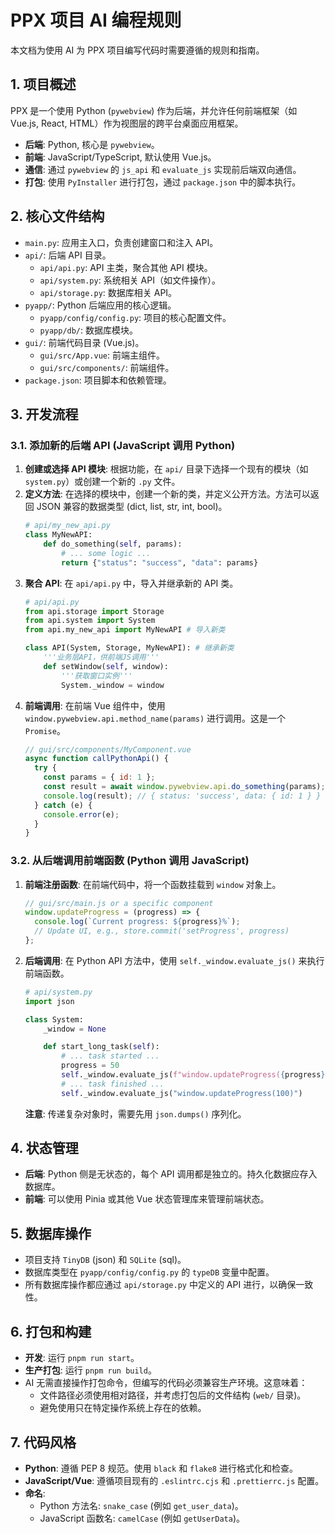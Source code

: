 # PPX 项目 AI 编程规则

本文档为使用 AI 为 PPX 项目编写代码时需要遵循的规则和指南。

## 1. 项目概述

PPX 是一个使用 Python (`pywebview`) 作为后端，并允许任何前端框架（如 Vue.js, React, HTML）作为视图层的跨平台桌面应用框架。

- **后端**: Python, 核心是 `pywebview`。
- **前端**: JavaScript/TypeScript, 默认使用 Vue.js。
- **通信**: 通过 `pywebview` 的 `js_api` 和 `evaluate_js` 实现前后端双向通信。
- **打包**: 使用 `PyInstaller` 进行打包，通过 `package.json` 中的脚本执行。

## 2. 核心文件结构

- `main.py`: 应用主入口，负责创建窗口和注入 API。
- `api/`: 后端 API 目录。
  - `api/api.py`: API 主类，聚合其他 API 模块。
  - `api/system.py`: 系统相关 API（如文件操作）。
  - `api/storage.py`: 数据库相关 API。
- `pyapp/`: Python 后端应用的核心逻辑。
  - `pyapp/config/config.py`: 项目的核心配置文件。
  - `pyapp/db/`: 数据库模块。
- `gui/`: 前端代码目录 (Vue.js)。
  - `gui/src/App.vue`: 前端主组件。
  - `gui/src/components/`: 前端组件。
- `package.json`: 项目脚本和依赖管理。

## 3. 开发流程

### 3.1. 添加新的后端 API (JavaScript 调用 Python)

1.  **创建或选择 API 模块**: 根据功能，在 `api/` 目录下选择一个现有的模块（如 `system.py`）或创建一个新的 `.py` 文件。
2.  **定义方法**: 在选择的模块中，创建一个新的类，并定义公开方法。方法可以返回 JSON 兼容的数据类型 (dict, list, str, int, bool)。
    ```python
    # api/my_new_api.py
    class MyNewAPI:
        def do_something(self, params):
            # ... some logic ...
            return {"status": "success", "data": params}
    ```
3.  **聚合 API**: 在 `api/api.py` 中，导入并继承新的 API 类。
    ```python
    # api/api.py
    from api.storage import Storage
    from api.system import System
    from api.my_new_api import MyNewAPI # 导入新类

    class API(System, Storage, MyNewAPI): # 继承新类
        '''业务层API，供前端JS调用'''
        def setWindow(self, window):
            '''获取窗口实例'''
            System._window = window
    ```
4.  **前端调用**: 在前端 Vue 组件中，使用 `window.pywebview.api.method_name(params)` 进行调用。这是一个 `Promise`。
    ```javascript
    // gui/src/components/MyComponent.vue
    async function callPythonApi() {
      try {
        const params = { id: 1 };
        const result = await window.pywebview.api.do_something(params);
        console.log(result); // { status: 'success', data: { id: 1 } }
      } catch (e) {
        console.error(e);
      }
    }
    ```

### 3.2. 从后端调用前端函数 (Python 调用 JavaScript)

1.  **前端注册函数**: 在前端代码中，将一个函数挂载到 `window` 对象上。
    ```javascript
    // gui/src/main.js or a specific component
    window.updateProgress = (progress) => {
      console.log(`Current progress: ${progress}%`);
      // Update UI, e.g., store.commit('setProgress', progress)
    };
    ```
2.  **后端调用**: 在 Python API 方法中，使用 `self._window.evaluate_js()` 来执行前端函数。
    ```python
    # api/system.py
    import json

    class System:
        _window = None

        def start_long_task(self):
            # ... task started ...
            progress = 50
            self._window.evaluate_js(f"window.updateProgress({progress})")
            # ... task finished ...
            self._window.evaluate_js("window.updateProgress(100)")
    ```
    **注意**: 传递复杂对象时，需要先用 `json.dumps()` 序列化。

## 4. 状态管理

- **后端**: Python 侧是无状态的，每个 API 调用都是独立的。持久化数据应存入数据库。
- **前端**: 可以使用 Pinia 或其他 Vue 状态管理库来管理前端状态。

## 5. 数据库操作

- 项目支持 `TinyDB` (json) 和 `SQLite` (sql)。
- 数据库类型在 `pyapp/config/config.py` 的 `typeDB` 变量中配置。
- 所有数据库操作都应通过 `api/storage.py` 中定义的 API 进行，以确保一致性。

## 6. 打包和构建

- **开发**: 运行 `pnpm run start`。
- **生产打包**: 运行 `pnpm run build`。
- AI 无需直接操作打包命令，但编写的代码必须兼容生产环境。这意味着：
  - 文件路径必须使用相对路径，并考虑打包后的文件结构 (`web/` 目录)。
  - 避免使用只在特定操作系统上存在的依赖。

## 7. 代码风格

- **Python**: 遵循 PEP 8 规范。使用 `black` 和 `flake8` 进行格式化和检查。
- **JavaScript/Vue**: 遵循项目现有的 `.eslintrc.cjs` 和 `.prettierrc.js` 配置。
- **命名**:
  - Python 方法名: `snake_case` (例如 `get_user_data`)。
  - JavaScript 函数名: `camelCase` (例如 `getUserData`)。